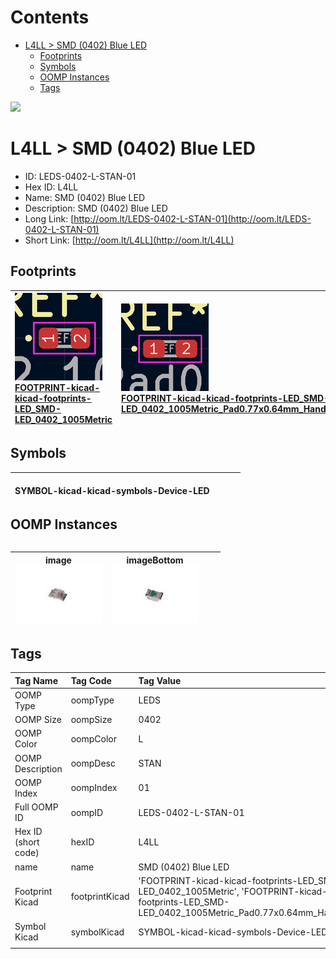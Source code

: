 



Contents
========

* [L4LL > SMD (0402) Blue LED](#l4ll--smd-0402-blue-led)
	* [Footprints](#footprints)
	* [Symbols](#symbols)
	* [OOMP Instances](#oomp-instances)
	* [Tags](#tags)
  
![][im]
# L4LL > SMD (0402) Blue LED

- ID: LEDS-0402-L-STAN-01
- Hex ID: L4LL
- Name: SMD (0402) Blue LED
- Description: SMD (0402) Blue LED
- Long Link: [http://oom.lt/LEDS-0402-L-STAN-01](http://oom.lt/LEDS-0402-L-STAN-01)
- Short Link: [http://oom.lt/L4LL](http://oom.lt/L4LL)

## Footprints
  

|[![](https://raw.githubusercontent.com/oomlout/oomlout_OOMP_eda_V2/main/FOOTPRINT/kicad/kicad-footprints/LED_SMD/LED_0402_1005Metric/image_140.png)<br>FOOTPRINT-kicad-kicad-footprints-LED_SMD-LED_0402_1005Metric](https://github.com/oomlout/oomlout_OOMP_eda_V2/tree/main/FOOTPRINT/kicad/kicad-footprints/LED_SMD/LED_0402_1005Metric/)|[![](https://raw.githubusercontent.com/oomlout/oomlout_OOMP_eda_V2/main/FOOTPRINT/kicad/kicad-footprints/LED_SMD/LED_0402_1005Metric_Pad0.77x0.64mm_HandSolder/image_140.png)<br>FOOTPRINT-kicad-kicad-footprints-LED_SMD-LED_0402_1005Metric_Pad0.77x0.64mm_HandSolder](https://github.com/oomlout/oomlout_OOMP_eda_V2/tree/main/FOOTPRINT/kicad/kicad-footprints/LED_SMD/LED_0402_1005Metric_Pad0.77x0.64mm_HandSolder/)|||
| :--- | :--- | :--- | :--- |

## Symbols
  

|![]()<br>SYMBOL-kicad-kicad-symbols-Device-LED||||
| :--- | :--- | :--- | :--- |

## OOMP Instances
  

|||||
| :--- | :--- | :--- | :--- |
  

|image<br>[![](https://raw.githubusercontent.com/oomlout/oomlout_OOMP_parts_V2/main/LEDS/0402/L/STAN/01/image_140.jpg)](https://github.com/oomlout/oomlout_OOMP_parts_V2/tree/main/LEDS/0402/L/STAN/01/image.jpg)|imageBottom<br>[![](https://raw.githubusercontent.com/oomlout/oomlout_OOMP_parts_V2/main/LEDS/0402/L/STAN/01/image_BOTTOM_140.jpg)](https://github.com/oomlout/oomlout_OOMP_parts_V2/tree/main/LEDS/0402/L/STAN/01/image_BOTTOM.jpg)|||
| :---: | :---: | :---: | :---: |

## Tags
  

|Tag Name|Tag Code|Tag Value|
| :--- | :--- | :--- |
|OOMP Type|oompType|LEDS|
|OOMP Size|oompSize|0402|
|OOMP Color|oompColor|L|
|OOMP Description|oompDesc|STAN|
|OOMP Index|oompIndex|01|
|Full OOMP ID|oompID|LEDS-0402-L-STAN-01|
|Hex ID (short code)|hexID|L4LL|
|name|name|SMD (0402) Blue LED|
|Footprint Kicad|footprintKicad|'FOOTPRINT-kicad-kicad-footprints-LED_SMD-LED_0402_1005Metric', 'FOOTPRINT-kicad-kicad-footprints-LED_SMD-LED_0402_1005Metric_Pad0.77x0.64mm_HandSolder'|
|Symbol Kicad|symbolKicad|SYMBOL-kicad-kicad-symbols-Device-LED|
||||



[im]: image_450.jpg
